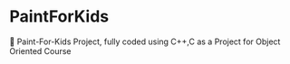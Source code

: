 # PaintForKids
🎨 Paint-For-Kids Project, fully coded using C++,C as a Project for Object Oriented Course
